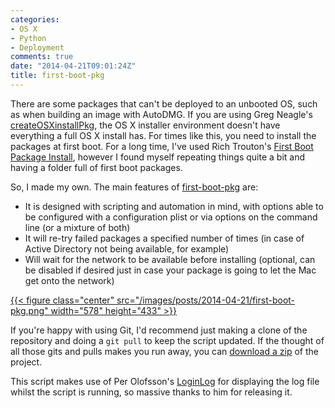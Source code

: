 ```yaml
---
categories:
- OS X
- Python
- Deployment
comments: true
date: "2014-04-21T09:01:24Z"
title: first-boot-pkg
---
```

There are some packages that can't be deployed to an unbooted OS, such as when building an image with AutoDMG. If you are using Greg Neagle's [createOSXinstallPkg](http://managingosx.wordpress.com/2012/07/25/son-of-installlion-pkg/), the OS X installer environment doesn't have everything a full OS X install has. For times like this, you need to install the packages at first boot. For a long time, I've used Rich Trouton's [First Boot Package Install](http://derflounder.wordpress.com/2014/04/17/first-boot-package-install-revisited/), however I found myself repeating things quite a bit and having a folder full of first boot packages.

So, I made my own. The main features of [first-boot-pkg](https://github.com/grahamgilbert/first-boot-pkg) are:

- It is designed with scripting and automation in mind, with options able to be configured with a configuration plist or via options on the command line (or a mixture of both)
- It will re-try failed packages a specified number of times (in case of Active Directory not being available, for example)
- Will wait for the network to be available before installing (optional, can be disabled if desired just in case your package is going to let the Mac get onto the network)

[{{< figure class="center" src="/images/posts/2014-04-21/first-boot-pkg.png" width="578" height="433" >}}](/images/posts/2014-04-21/first-boot-pkg.png)

If you're happy with using Git, I'd recommend just making a clone of the repository and doing a ``git pull`` to keep the script updated. If the thought of all those gits and pulls makes you run away, you can [download a zip](https://github.com/grahamgilbert/first-boot-pkg/archive/master.zip) of the project.

This script makes use of Per Olofsson's [LoginLog](https://github.com/MagerValp/LoginLog) for displaying the log file whilst the script is running, so massive thanks to him for releasing it.
